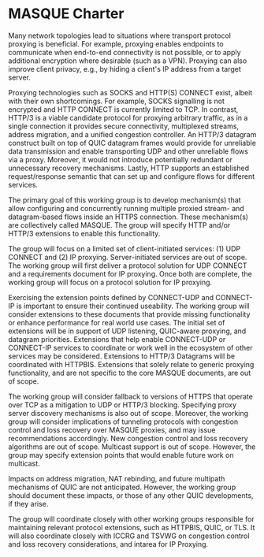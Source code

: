 # MASQUE Charter

Many network topologies lead to situations where transport protocol proxying is beneficial. For example, proxying
enables endpoints to communicate when end-to-end connectivity is not possible, or to apply additional encryption where
desirable (such as a VPN). Proxying can also improve client privacy, e.g., by hiding a client's IP address from a target
server.

Proxying technologies such as SOCKS and HTTP(S) CONNECT exist, albeit with their own shortcomings. For example, SOCKS
signalling is not encrypted and HTTP CONNECT is currently limited to TCP. In contrast, HTTP/3 is a viable candidate
protocol for proxying arbitrary traffic, as in a single connection it provides secure connectivity, multiplexed streams,
address migration, and a unified congestion controller. An HTTP/3 datagram construct built on top of QUIC datagram
frames would provide for unreliable data transmission and enable transporting UDP and other unreliable flows via a
proxy. Moreover, it would not introduce potentially redundant or unnecessary recovery mechanisms. Lastly, HTTP supports
an established request/response semantic that can set up and configure flows for different services.

The primary goal of this working group is to develop mechanism(s) that allow configuring and concurrently running
multiple proxied stream- and datagram-based flows inside an HTTPS connection. These mechanism(s) are collectively called
MASQUE. The group will specify HTTP and/or HTTP/3 extensions to enable this functionality.

The group will focus on a limited set of client-initiated services: (1) UDP CONNECT and (2) IP proxying.
Server-initiated services are out of scope. The working group will first deliver a protocol solution for UDP CONNECT and
a requirements document for IP proxying. Once both are complete, the working group will focus on a protocol solution for
IP proxying.

Exercising the extension points defined by CONNECT-UDP and CONNECT-IP is important to ensure their continued useability.
The working group will consider extensions to these documents that provide missing functionality or enhance performance
for real world use cases. The initial set of extensions will be in support of UDP listening, QUIC-aware proxying, and
datagram priorities. Extensions that help enable CONNECT-UDP or CONNECT-IP services to coordinate or work well in the
ecosystem of other services may be considered. Extensions to HTTP/3 Datagrams will be coordinated with HTTPBIS.
Extensions that solely relate to generic proxying functionality, and are not specific to the core MASQUE documents, are
out of scope.

The working group will consider fallback to versions of HTTPS that operate over TCP as a mitigation to UDP or HTTP/3
blocking. Specifying proxy server discovery mechanisms is also out of scope. Moreover, the working group will consider
implications of tunneling protocols with congestion control and loss recovery over MASQUE proxies, and may issue
recommendations accordingly. New congestion control and loss recovery algorithms are out of scope. Multicast support is
out of scope. However, the group may specify extension points that would enable future work on multicast.

Impacts on address migration, NAT rebinding, and future multipath mechanisms of QUIC are not anticipated. However, the
working group should document these impacts, or those of any other QUIC developments, if they arise.

The group will coordinate closely with other working groups responsible for maintaining relevant protocol extensions,
such as HTTPBIS, QUIC, or TLS. It will also coordinate closely with ICCRG and TSVWG on congestion control and loss
recovery considerations, and intarea for IP Proxying.